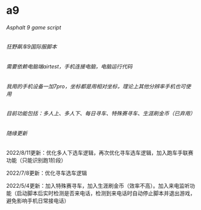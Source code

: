 # a9
###### Asphalt 9 game script
###### 狂野飙车9国际服脚本
###### 需要依赖电脑端airtest，手机连接电脑，电脑运行代码
###### 我用的手机设备一加7pro，坐标都是用相对坐标，理论上其他分辨率手机也可使用
###### 目前功能包括：多人上、多人下、每日寻车、特殊赛寻车、生涯刷金币（已弃用）
###### 随缘更新
2022/8/11更新：优化多人下选车逻辑，再次优化寻车选车逻辑，加入跑车手联赛功能（只能识别跑1阶段）

2022/7/8更新：优化寻车选车逻辑

2022/5/4更新：加入特殊赛寻车，加入生涯刷金币（效率不高）。加入来电监听功能（启动脚本后实时检测是否来电话，检测到来电话时自动停止脚本并退出游戏，避免影响手机日常接电话）
